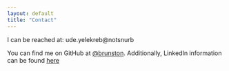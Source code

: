 ```yaml
---
layout: default
title: "Contact"
---
```


<p> I can be reached at: <span class="rev">ude.yelekreb@notsnurb</span>

You can find me on GitHub at [@brunston](https://github.com/brunston). Additionally, LinkedIn information can be found [here](https://linkedin.com/in/brunston)
